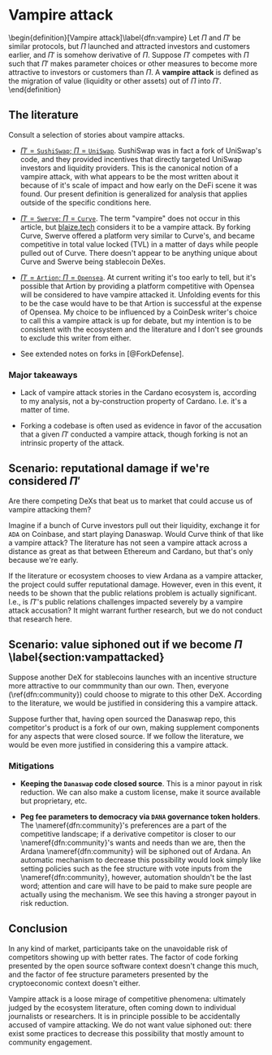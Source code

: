 # Vampire attack

\begin{definition}[Vampire attack]\label{dfn:vampire}
Let $\Pi$ and $\Pi'$ be similar protocols, but $\Pi$ launched and attracted investors and customers earlier, and $\Pi'$ is somehow derivative of $\Pi$. Suppose $\Pi'$ competes with $\Pi$ such that $\Pi'$ makes parameter choices or other measures to become more attractive to investors or customers than $\Pi$. A $\textbf{vampire attack}$ is defined as the migration of value (liquidity or other assets) out of $\Pi$ into $\Pi'$.
\end{definition}

## The literature
Consult a selection of stories about vampire attacks. 

* [$\Pi' = \texttt{SushiSwap}$; $\Pi = \texttt{UniSwap}$](https://youtu.be/UFjXwrCGuog). SushiSwap was in fact a fork of UniSwap's code, and they provided incentives that directly targeted UniSwap investors and liquidity providers. This is the canonical notion of a vampire attack, with what appears to be the most written about it because of it's scale of impact and how early on the DeFi scene it was found. Our present definition is generalized for analysis that applies outside of the specific conditions here.

* [$\Pi' = \texttt{Swerve}$; $\Pi = \texttt{Curve}$](https://finance.yahoo.com/news/swerve-finance-total-value-locked-075020390.html). The term "vampire" does not occur in this article, but [blaize.tech](https://blaize.tech/services/how-to-prevent-liquidity-vampire-attacks-in-defi/) considers it to be a vampire attack. By forking Curve, Swerve offered a platform very similar to Curve's, and became competitive in total value locked (TVL) in a matter of days while people pulled out of Curve. There doesn't appear to be anything unique about Curve and Swerve being stablecoin DeXes. 

* [$\Pi' = \texttt{Artion}$; $\Pi = \texttt{Opensea}$](https://www.coindesk.com/tech/2021/09/24/andre-cronjes-new-nft-marketplace-is-a-vampire-attack-suicide-pact/). At current writing it's too early to tell, but it's possible that Artion by providing a platform competitive with Opensea will be considered to have vampire attacked it. Unfolding events for this to be the case would have to be that Artion is successful at the expense of Opensea. My choice to be influenced by a CoinDesk writer's choice to call this a vampire attack is up for debate, but my intention is to be consistent with the ecosystem and the literature and I don't see grounds to exclude this writer from either.

* See extended notes on forks in [@ForkDefense]. 

### Major takeaways

* Lack of vampire attack stories in the Cardano ecosystem is, according to my analysis, not a by-construction property of Cardano. I.e. it's a matter of time. 

* Forking a codebase is often used as evidence in favor of the accusation that a given $\Pi'$ conducted a vampire attack, though forking is not an intrinsic property of the attack. 

## Scenario: reputational damage if we're considered $\Pi'$

Are there competing DeXs that beat us to market that could accuse us of vampire attacking them? 

Imagine if a bunch of Curve investors pull out their liquidity, exchange it for `ADA` on Coinbase, and start playing Danaswap. Would Curve think of that like a vampire attack? The literature has not seen a vampire attack across a distance as great as that between Ethereum and Cardano, but that's only because we're early. 

If the literature or ecosystem chooses to view Ardana as a vampire attacker, the project could suffer reputational damage. However, even in this event, it needs to be shown that the public relations problem is actually significant. I.e., is $\Pi'$'s public relations challenges impacted severely by a vampire attack accusation? It might warrant further research, but we do not conduct that research here. 

## Scenario: value siphoned out if we become $\Pi$ \label{section:vampattacked}

Suppose another DeX for stablecoins launches with an incentive structure more attractive to our commmunity than our own. Then, everyone (\ref{dfn:community}) could choose to migrate to this other DeX. According to the literature, we would be justified in considering this a vampire attack. 

Suppose further that, having open sourced the Danaswap repo, this competitor's product is a fork of our own, making supplement components for any aspects that were closed source. If we follow the literature, we would be even more justified in considering this a vampire attack. 

### Mitigations

* **Keeping the `Danaswap` code closed source**. This is a minor payout in risk reduction. We can also make a custom license, make it source available but proprietary, etc. 

* **Peg fee parameters to democracy via `DANA` governance token holders**. The \nameref{dfn:community}'s preferences are a part of the competitive landscape; if a derivative competitor is closer to our \nameref{dfn:community}'s wants and needs than we are, then the Ardana \nameref{dfn:community} will be siphoned out of Ardana. An automatic mechanism to decrease this possibility would look simply like setting policies such as the fee structure with vote inputs from the \nameref{dfn:community}, however, automation shouldn't be the last word; attention and care will have to be paid to make sure people are actually using the mechanism. We see this having a stronger payout in risk reduction. 

## Conclusion 

In any kind of market, participants take on the unavoidable risk of competitors showing up with better rates. The factor of code forking presented by the open source software context doesn't change this much, and the factor of fee structure parameters presented by the cryptoeconomic context doesn't either.

Vampire attack is a loose mirage of competitive phenomena: ultimately judged by the ecosystem literature, often coming down to individual journalists or researchers. It is in principle possible to be accidentally accused of vampire attacking. We do not want value siphoned out: there exist some practices to decrease this possibility that mostly amount to community engagement.
